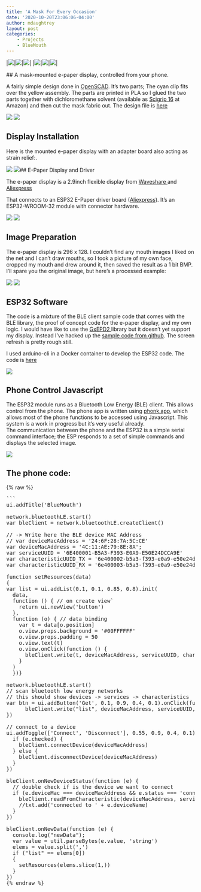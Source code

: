 ```yaml
---
title: 'A Mask For Every Occasion'
date: '2020-10-20T23:06:06-04:00'
author: mdaughtrey
layout: post
categories:
    - Projects
    - BlueMouth
---
```


|![](/assets/uploads/2020/10/underbite-150x150.jpg)|![](/assets/uploads/2020/10/snarl-150x150.jpg)|![](/assets/uploads/2020/10/smile-150x150.jpg)|
|![](/assets/uploads/2020/10/overbite-150x150.jpg)|![](/assets/uploads/2020/10/hackaday-150x150.jpg)|![](/assets/uploads/2020/10/gritted-150x150.jpg)|

</figure>## A mask-mounted e-paper display, controlled from your phone.


A fairly simple design done in [OpenSCAD](http://www.openscad.org/). It’s two parts; The cyan clip fits over the yellow assembly. The parts are printed in PLA so I glued the two parts together with dichloromethane solvent (available as [Scigrip 16](https://www.amazon.com/s?k=scigrip+16&crid=1GZGEW2J5Q9K3&sprefix=scigrip%2Caps%2C133&ref=nb_sb_ss_i_2_7) at Amazon) and then cut the mask fabric out. The design file is [here](https://github.com/mdaughtrey/openscad/blob/master/bluemouth/bluemouth.scad)

![](/assets/uploads/2020/10/image-300x217.png)
![](/assets/uploads/2020/10/snarl.jpg)

## Display Installation

Here is the mounted e-paper display with an adapter board also acting as strain relief:.

![](/assets/uploads/2020/10/mounted-1-233x300.jpg)
![](/assets/uploads/2020/10/smile.jpg)## E-Paper Display and Driver

The e-paper display is a 2.9inch flexible display from [Waveshare ](https://www.waveshare.com/product/displays/e-paper/epaper-2/2.9inch-e-paper-d.htm)and [Aliexpress](https://www.aliexpress.com/item/32922604788.html?spm=a2g0o.productlist.0.0.798f72759DOwkb&algo_pvid=0bf8d789-ec06-4d99-8209-729a705f2530&algo_expid=0bf8d789-ec06-4d99-8209-729a705f2530-0&btsid=0bb0624216031648794658905e68db&ws_ab_test=searchweb0_0,searchweb201602_,searchweb201603_)

That connects to an ESP32 E-Paper driver board ([Aliexpress](https://www.aliexpress.com/item/4000804064988.html?spm=a2g0s.9042311.0.0.148b4c4dXyq1Qj)). It’s an ESP32-WROOM-32 module with connector hardware.

![](/assets/uploads/2020/10/esp32-300x283.jpg)
![](/assets/uploads/2020/10/overbite.jpg)
## Image Preparation

The e-paper display is 296 x 128. I couldn’t find any mouth images I liked on the net and I can’t draw mouths, so I took a picture of my own face, cropped my mouth and drew around it, then saved the result as a 1 bit BMP. I’ll spare you the original image, but here’s a processed example:

![](/assets/uploads/2020/10/overbiteR.jpg)
![](/assets/uploads/2020/10/hackaday.jpg)

## ESP32 Software

The code is a mixture of the BLE client sample code that comes with the BLE library, the proof of concept code for the e-paper display, and my own logic. I would have like to use the [GxEPD2 ](https://github.com/ZinggJM/GxEPD2)library but it doesn’t yet support my display. Instead I’ve hacked up the [sample code from github](https://github.com/waveshare/e-Paper/tree/master/Arduino). The screen refresh is pretty rough still.

I used arduino-cli in a Docker container to develop the ESP32 code. The code is [here](https://github.com/mdaughtrey/personal-projects/tree/master/arduino/arduino-cli/eink/bluemouth/bluemouth)

![](/assets/uploads/2020/10/gritted.jpg)
## Phone Control Javascript

The ESP32 module runs as a Bluetooth Low Energy (BLE) client. This allows control from the phone. The phone app is written using [phonk.app](https://phonk.app/), which allows most of the phone functions to be accessed using Javascript. This system is a work in progress but it’s very useful already.  
The communication between the phone and the ESP32 is a simple serial command interface; the ESP responds to a set of simple commands and displays the selected image.

![](/assets/uploads/2020/10/phonk-2-146x300.png)
## The phone code:

{% raw %}
<pre class="wp-block-code">```
ui.addTitle('BlueMouth')

network.bluetoothLE.start()
var bleClient = network.bluetoothLE.createClient()

// -> Write here the BLE device MAC Address
// var deviceMacAddress = '24:6F:28:7A:5C:CE'
var deviceMacAddress = '4C:11:AE:79:8E:8A';
var serviceUUID = '6E400001-B5A3-F393-E0A9-E50E24DCCA9E'
var characteristicUUID_TX = '6e400002-b5a3-f393-e0a9-e50e24dcca9e'
var characteristicUUID_RX = '6e400003-b5a3-f393-e0a9-e50e24dcca9e'

function setResources(data)
{
var list = ui.addList(0.1, 0.1, 0.85, 0.8).init(
  data,
  function () { // on create view`
    return ui.newView('button')
  },
  function (o) { // data binding
    var t = data[o.position]
    o.view.props.background = '#00FFFFFF'
    o.view.props.padding = 50
    o.view.text(t)
    o.view.onClick(function () {
      bleClient.write(t, deviceMacAddress, serviceUUID, characteristicUUID_TX)
    }
  )
  })}
  
network.bluetoothLE.start()
// scan bluetooth low energy networks
// this should show devices -> services -> characteristics
var btn = ui.addButton('Get', 0.1, 0.9, 0.4, 0.1).onClick(function () {
      bleClient.write("list", deviceMacAddress, serviceUUID, characteristicUUID_TX)
})

// connect to a device
ui.addToggle(['Connect', 'Disconnect'], 0.55, 0.9, 0.4, 0.1).onChange(function (e) {
  if (e.checked) {
    bleClient.connectDevice(deviceMacAddress)
  } else {
    bleClient.disconnectDevice(deviceMacAddress)
  }
})

bleClient.onNewDeviceStatus(function (e) {
  // double check if is the device we want to connect
  if (e.deviceMac === deviceMacAddress && e.status === 'connected') {
    bleClient.readFromCharacteristic(deviceMacAddress, serviceUUID, characteristicUUID_RX)
    //txt.add('connected to ' + e.deviceName)
  }
})

bleClient.onNewData(function (e) {
  console.log("newData");
  var value = util.parseBytes(e.value, 'string')
  elems = value.split(',')
  if ("list" == elems[0])
  {
    setResources(elems.slice(1,))
  }
})
{% endraw %}


